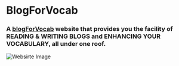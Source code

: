 # BlogForVocab
### A [blogForVocab](https://blogforvocab.pythonanywhere.com/) website that provides you the facility of READING & WRITING BLOGS and ENHANCING YOUR VOCABULARY, all under one roof.

![Websirte Image](https://github.com/HumanHiHuBe/blog/assets/76218894/c388601d-1e95-4c40-9517-8b3da762d519)
